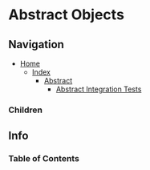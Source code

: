 # Abstract Objects

## Navigation

* [Home](/README.md)
	* [Index](/docs/Index.md)
		* [Abstract](/src/Abstract/README.md)
			* [Abstract Integration Tests](/src/AbstractIntegrationTests/README.md)

### Children

## Info

### Table of Contents